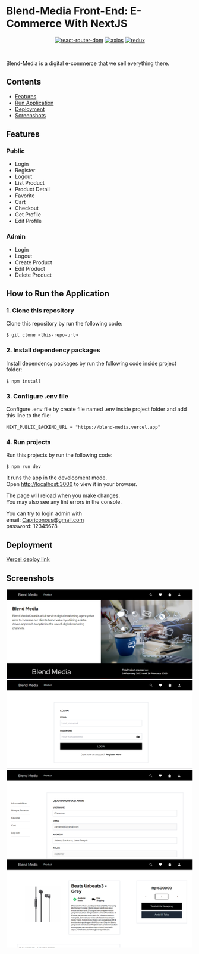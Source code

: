 # Blend-Media Front-End: E-Commerce With NextJS

<div align="center">

[![react-router-dom](https://img.shields.io/npm/v/react-router-dom?label=react-router-dom)](https://www.npmjs.com/package/react-router-dom)
[![axios](https://img.shields.io/npm/v/axios?label=axios)](https://www.npmjs.com/package/axios)
[![redux](https://img.shields.io/npm/v/redux?label=redux)](https://www.npmjs.com/package/redux)

<br/>

</div>

Blend-Media is a digital e-commerce that we sell everything there.

## Contents

- [Features](#features)
- [Run Application](#how-to-run-the-application)
- [Deployment](#deployment)
- [Screenshots](#screenshots)

## Features

### Public

- Login
- Register
- Logout
- List Product
- Product Detail
- Favorite
- Cart
- Checkout
- Get Profile
- Edit Profile

### Admin

- Login
- Logout
- Create Product
- Edit Product
- Delete Product

## How to Run the Application

### 1. Clone this repository

Clone this repository by run the following code:

```
$ git clone <this-repo-url>
```

### 2. Install dependency packages

Install dependency packages by run the following code inside project folder:

```
$ npm install
```

### 3. Configure .env file

Configure .env file by create file named .env inside project folder and add this line to the file:

```
NEXT_PUBLIC_BACKEND_URL = "https://blend-media.vercel.app"
```

### 4. Run projects

Run this projects by run the following code:

```
$ npm run dev
```

It runs the app in the development mode.\
Open [http://localhost:3000](http://localhost:3000) to view it in your browser.

The page will reload when you make changes.\
You may also see any lint errors in the console.

You can try to login admin with <br/>
email: Capriconous@gmail.com <br/>
password: 12345678

## Deployment

[Vercel deploy link](https://blend-media-next.vercel.app/)

## Screenshots

<div align="center">
<img width="500" src="https://raw.githubusercontent.com/Rama-z/blend-media-next/main/public/images/Homepage.png" alt="Landing page">

<img width="500" src="https://raw.githubusercontent.com/Rama-z/blend-media-next/main/public/images/Login.png" alt="Login page">

<img width="500" src="https://raw.githubusercontent.com/Rama-z/blend-media-next/main/public/images/dashboard.png" alt="Dashboard">

<img width="500" src="https://raw.githubusercontent.com/Rama-z/blend-media-next/main/public/images/Product.png" alt="Product">
</div>
